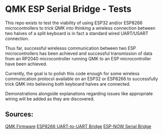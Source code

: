 # QMK ESP Serial Bridge - Tests

This repo exists to test the viability of using ESP32 and/or ESP8266 microcontrollers to trick QMK into thinking a wireless connection between two halves of a split keyboard is in fact a standard wired UART/USART connection.

Thus far, successful wirelesss communication between two ESP microcontrollers has been achieved and successful transmission of data from an RP2040 microcontroller running QMK to an ESP microcontroller have been achieved.

Currently, the goal is to polish this code enough for some wireless communication protocol available on an ESP32 or ESP8266 to successfully trick QMK into believing both keyboard halves are connected.

Demonstrations alongside explanations regarding issues like appropriate wiring will be added as they are discovered.

## Sources:

[QMK Firmware](https://qmk.fm/)
[ESP8266 UART-to-UART Bridge](https://github.com/nopnop2002/ESP8266-UART-to-UART-Bridge/tree/master)
[ESP-NOW Serial Bridge](https://github.com/yuri-rage/ESP-Now-Serial-Bridge)
